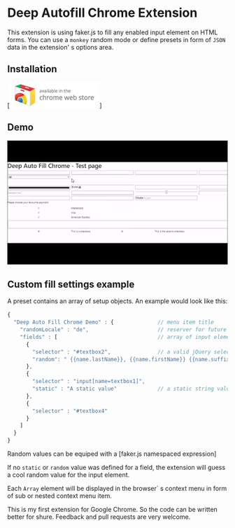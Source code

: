 # Deep Autofill Chrome Extension
This extension is using faker.js to fill any enabled input element on HTML forms. You can use a `monkey` random mode or define presets in form of `JSON` data in the extension' s options area.

## Installation

[![chrome.google.com/webstore](ChromeWebStore_Badge_v2_206x58.png)]

## Demo

![demo](demo.gif)

## Custom fill settings example

A preset contains an array of setup objects. An example would look like this:

```javascript
{
  "Deep Auto Fill Chrome Demo" : {              // menu item title
    "randomLocale" : "de",                      // reserver for future use
    "fields" : [                                // array of input elements
      {
        "selector" : "#textbox2",               // a valid jQuery selector. Check your dev tools console to see any errors.
        "random": " {{name.lastName}}, {{name.firstName}} {{name.suffix}}"  // randomized faker values described in some form of template language
      },
      {
        "selector" : "input[name=textbox1]",
        "static" : "A static value"             // a static string value. Usefull if you always want the same email address.
      },
      {
        "selector" : "#textbox4"
      }
    ]
  }
}
```

Random values can be equiped with a [faker.js namespaced expression]

If no `static` or `random` value was defined for a field, the extension will guess a cool random value for the input element.

Each `Array` element will be displayed in the browser` s context menu in form of sub or nested context menu item.

This is my first extension for Google Chrome. So the code can be written better for shure. Feedback and pull requests are very welcome.
